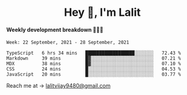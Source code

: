 <h1 align="center">Hey 👋, I'm Lalit</h1>

#### Weekly development breakdown 👨🏻‍💻
<!--START_SECTION:waka-->
```text
Week: 22 September, 2021 - 28 September, 2021

TypeScript   6 hrs 34 mins   ██████████████████░░░░░░░   72.43 % 
Markdown     39 mins         █▓░░░░░░░░░░░░░░░░░░░░░░░   07.21 % 
MDX          38 mins         █▓░░░░░░░░░░░░░░░░░░░░░░░   07.10 % 
CSS          24 mins         █░░░░░░░░░░░░░░░░░░░░░░░░   04.53 % 
JavaScript   20 mins         █░░░░░░░░░░░░░░░░░░░░░░░░   03.77 % 
```
<!--END_SECTION:waka-->

Reach me at → lalitvijay9480@gmail.com
